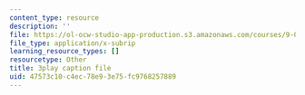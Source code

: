 ```yaml
---
content_type: resource
description: ''
file: https://ol-ocw-studio-app-production.s3.amazonaws.com/courses/9-00sc-introduction-to-psychology-fall-2011/47573c10c4ec78e93e75fc9768257889_MYMYXhR2Ppw.srt
file_type: application/x-subrip
learning_resource_types: []
resourcetype: Other
title: 3play caption file
uid: 47573c10-c4ec-78e9-3e75-fc9768257889
---
```

